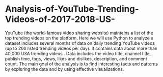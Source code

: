 # Analysis-of-YouTube-Trending-Videos-of-2017-2018-US-
YouTube (the world-famous video sharing website) maintains a list of the top trending videos on the platform. Here we will use Python to analyze a dataset includes several months of data on daily trending YouTube videos (up to 200 listed trending videos per day). It contains data about more than 40,000  USA trending videos . Data includes the video title, channel title, publish time, tags, views, likes and dislikes, description, and comment count.  The main goal of the analysis is to find interesting facts and patterns by exploring the data and by using effective visualizations.
